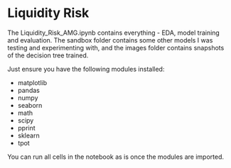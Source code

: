 # Liquidity Risk

The Liquidity_Risk_AMG.ipynb contains everything - EDA, model training and evaluation. The sandbox folder contains some other models I was testing and experimenting with, and the images folder contains snapshots of the decision tree trained. 

Just ensure you have the following modules installed:

* matplotlib
* pandas
* numpy
* seaborn
* math
* scipy
* pprint
* sklearn
* tpot

You can run all cells in the notebook as is once the modules are imported.
